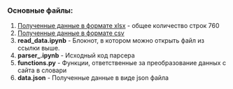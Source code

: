 ### Основные файлы:
1) [Полученные данные в формате xlsx](https://docs.google.com/spreadsheets/d/1x_2IRs643IloPwcbNbwqyMHVVeL0QcCp/edit?usp=sharing&ouid=107807504052402391252&rtpof=true&sd=true) - общее количество строк 760
2) [Полученные данные в формате csv](https://drive.google.com/file/d/1VosX-DdXcYBCMpyMG7KK4aEnY8DHdl0W/view?usp=drive_link)
3) <b>read_data.ipynb</b> - Блокнот, в котором можно открыть файл из ссылки выше.
4) <b>parser_.ipynb</b> - Исходный код парсера
5) <b>functions.py</b> - Функции, ответственные за преобразование данных с сайта в словари
6) <b>data.json</b> - Полученные данные в виде json файла
